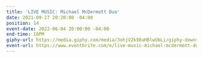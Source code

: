 ```yaml
---
title: 'LIVE MUSIC: Michael McDermott Duo'
date: 2021-09-27 20:28:00 -04:00
position: 14
event-date: 2022-06-04 20:00:00 -04:00
end-time: 10PM
giphy-url: https://media.giphy.com/media/3ohjV2k98uHBlwUbLi/giphy-downsized-large.gif
event-url: https://www.eventbrite.com/e/live-music-michael-mcdermott-duo-tickets-344228244947
---
```


